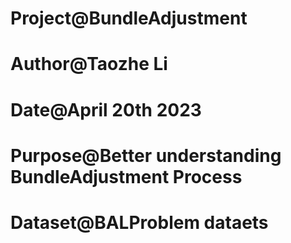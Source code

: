 # Project@BundleAdjustment
# Author@Taozhe Li
# Date@April 20th 2023
# Purpose@Better understanding BundleAdjustment Process
# Dataset@BALProblem dataets
